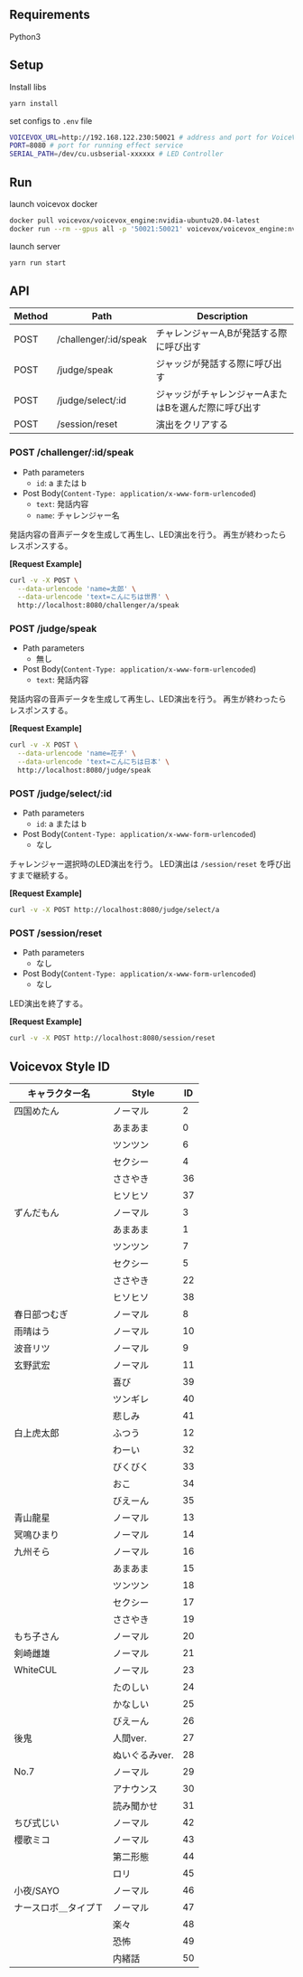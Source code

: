 
## Requirements
Python3

## Setup
Install libs
```bash
yarn install
```

set configs to `.env` file
```bash
VOICEVOX_URL=http://192.168.122.230:50021 # address and port for VoiceVox hosted server
PORT=8080 # port for running effect service
SERIAL_PATH=/dev/cu.usbserial-xxxxxx # LED Controller
```

## Run
launch voicevox docker  
```bash
docker pull voicevox/voicevox_engine:nvidia-ubuntu20.04-latest
docker run --rm --gpus all -p '50021:50021' voicevox/voicevox_engine:nvidia-ubuntu20.04-latest
```

launch server
```bash
yarn run start
```

## API

| Method |         Path          |                     Description                      |
| ------ | --------------------- | ---------------------------------------------------- |
| POST   | /challenger/:id/speak | チャレンジャーA,Bが発話する際に呼び出す              |
| POST   | /judge/speak          | ジャッジが発話する際に呼び出す                       |
| POST   | /judge/select/:id     | ジャッジがチャレンジャーAまたはBを選んだ際に呼び出す |
| POST   | /session/reset        | 演出をクリアする                                     |

### POST /challenger/:id/speak

- Path parameters
    - `id`: a または b
- Post Body(`Content-Type: application/x-www-form-urlencoded`)
    - `text`: 発話内容
    - `name`: チャレンジャー名

発話内容の音声データを生成して再生し、LED演出を行う。
再生が終わったらレスポンスする。

**[Request Example]**  
```bash
curl -v -X POST \
  --data-urlencode 'name=太郎' \
  --data-urlencode 'text=こんにちは世界' \
  http://localhost:8080/challenger/a/speak
```

### POST /judge/speak

- Path parameters
    - 無し
- Post Body(`Content-Type: application/x-www-form-urlencoded`)
    - `text`: 発話内容

発話内容の音声データを生成して再生し、LED演出を行う。
再生が終わったらレスポンスする。

**[Request Example]**  
```bash
curl -v -X POST \
  --data-urlencode 'name=花子' \
  --data-urlencode 'text=こんにちは日本' \
  http://localhost:8080/judge/speak
```

### POST /judge/select/:id

- Path parameters
    - `id`: a または b
- Post Body(`Content-Type: application/x-www-form-urlencoded`)
    - なし

チャレンジャー選択時のLED演出を行う。
LED演出は `/session/reset` を呼び出すまで継続する。

**[Request Example]**  
```bash
curl -v -X POST http://localhost:8080/judge/select/a
```

### POST /session/reset 

- Path parameters
    - なし
- Post Body(`Content-Type: application/x-www-form-urlencoded`)
    - なし

LED演出を終了する。

**[Request Example]**  
```bash
curl -v -X POST http://localhost:8080/session/reset
```

## Voicevox Style ID

|    キャラクター名    |     Style      | ID  |
| -------------------- | -------------- | --- |
| 四国めたん           | ノーマル       | 2   |
|                      | あまあま       | 0   |
|                      | ツンツン       | 6   |
|                      | セクシー       | 4   |
|                      | ささやき       | 36  |
|                      | ヒソヒソ       | 37  |
| ずんだもん           | ノーマル       | 3   |
|                      | あまあま       | 1   |
|                      | ツンツン       | 7   |
|                      | セクシー       | 5   |
|                      | ささやき       | 22  |
|                      | ヒソヒソ       | 38  |
| 春日部つむぎ         | ノーマル       | 8   |
| 雨晴はう             | ノーマル       | 10  |
| 波音リツ             | ノーマル       | 9   |
| 玄野武宏             | ノーマル       | 11  |
|                      | 喜び           | 39  |
|                      | ツンギレ       | 40  |
|                      | 悲しみ         | 41  |
| 白上虎太郎           | ふつう         | 12  |
|                      | わーい         | 32  |
|                      | びくびく       | 33  |
|                      | おこ           | 34  |
|                      | びえーん       | 35  |
| 青山龍星             | ノーマル       | 13  |
| 冥鳴ひまり           | ノーマル       | 14  |
| 九州そら             | ノーマル       | 16  |
|                      | あまあま       | 15  |
|                      | ツンツン       | 18  |
|                      | セクシー       | 17  |
|                      | ささやき       | 19  |
| もち子さん           | ノーマル       | 20  |
| 剣崎雌雄             | ノーマル       | 21  |
| WhiteCUL             | ノーマル       | 23  |
|                      | たのしい       | 24  |
|                      | かなしい       | 25  |
|                      | びえーん       | 26  |
| 後鬼                 | 人間ver.       | 27  |
|                      | ぬいぐるみver. | 28  |
| No.7                 | ノーマル       | 29  |
|                      | アナウンス     | 30  |
|                      | 読み聞かせ     | 31  |
| ちび式じい           | ノーマル       | 42  |
| 櫻歌ミコ             | ノーマル       | 43  |
|                      | 第二形態       | 44  |
|                      | ロリ           | 45  |
| 小夜/SAYO            | ノーマル       | 46  |
| ナースロボ＿タイプＴ | ノーマル       | 47  |
|                      | 楽々           | 48  |
|                      | 恐怖           | 49  |
|                      | 内緒話         | 50  |
